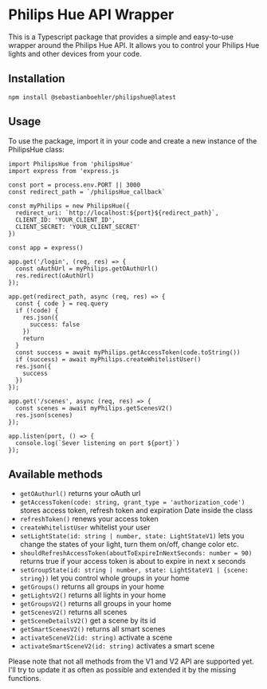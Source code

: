 # Philips Hue API Wrapper

This is a Typescript package that provides a simple and easy-to-use wrapper around the Philips Hue API. It allows you to control your Philips Hue lights and other devices from your code.

## Installation

```
npm install @sebastianboehler/philipshue@latest
```

## Usage

To use the package, import it in your code and create a new instance of the PhilipsHue class:

```
import PhilipsHue from 'philipsHue'
import express from 'express.js

const port = process.env.PORT || 3000
const redirect_path = `/philipsHue_callback`

const myPhilips = new PhilipsHue({
  redirect_uri: `http://localhost:${port}${redirect_path}`,
  CLIENT_ID: 'YOUR_CLIENT_ID',
  CLIENT_SECRET: 'YOUR_CLIENT_SECRET'
})

const app = express()

app.get('/login', (req, res) => {
  const oAuthUrl = myPhilips.getOAuthUrl()
  res.redirect(oAuthUrl)
});

app.get(redirect_path, async (req, res) => {
  const { code } = req.query
  if (!code) {
    res.json({
      success: false
    })
    return
  }
  const success = await myPhilips.getAccessToken(code.toString())
  if (success) = await myPhilips.createWhitelistUser()
  res.json({
    success
  })
});

app.get('/scenes', async (req, res) => {
  const scenes = await myPhilips.getScenesV2()
  res.json(scenes)
});

app.listen(port, () => {
  console.log(`Sever listening on port ${port}`)
});
```

## Available methods

- `getOAuthurl()` returns your oAuth url
- `getAccessToken(code: string, grant_type = 'authorization_code')` stores access token, refresh token and expiration Date inside the class
- `refreshToken()` renews your access token
- `createWhitelistUser` whitelist your user
- `setLightState(id: string | number, state: LightStateV1)` lets you change the states of your light, turn them on/off, change color etc.
- `shouldRefreshAccessToken(aboutToExpireInNextSeconds: number = 90)` returns true if your access token is about to expire in next x seconds
- `setGroupState(id: string | number, state: LightStateV1 | {scene: string})` let you control whole groups in your home
- `getGroups()` returns all groups in your home
- `getLightsV2()` returns all lights in your home
- `getGroupsV2()` returns all groups in your home
- `getScenesV2()` returns all scenes
- `getSceneDetailsV2()` get a scene by its id
- `getSmartScenesV2()` returns all smart scenes
- `activateSceneV2(id: string)` activate a scene
- `activateSmartSceneV2(id: string)` activates a smart scene

Please note that not all methods from the V1 and V2 API are supported yet.
I'll try to update it as often as possible and extended it by the missing functions.
